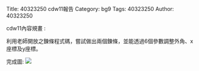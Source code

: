Title: 40323250 cdw11報告
Category: bg9
Tags: 40323250
Author: 40323250

cdw11內容規畫 :  
<!-- PELICAN_END_SUMMARY -->
利用老師開放之鍊條程式碼，嘗試做出兩個鍊條，並能透過6個參數調整外角、x座標及y座標。

完成圖:
<img src="./../local_data/images/bg9/50_1.png"> 